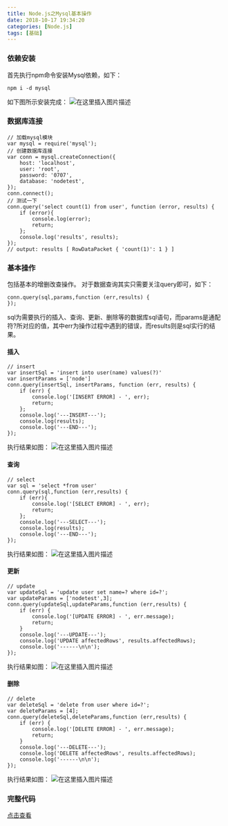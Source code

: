 ```yaml
---
title: Node.js之Mysql基本操作
date: 2018-10-17 19:34:20
categories: [Node.js]
tags: [基础]
---
```


###  依赖安装
首先执行npm命令安装Mysql依赖，如下：
```
npm i -d mysql
```
<!-- more -->
如下图所示安装完成：
![在这里插入图片描述](https://img-blog.csdn.net/20181017174456785?water![在这里插入图片描述](https://img-blog.csdn.net/20181017174458551?watermark/2/text/aHR0cHM6Ly9ibG9nLmNzZG4ubmV0L3FxXzI4Nzk2MzQ1/font/5a6L5L2T/fontsize/400/fill/I0JBQkFCMA==/dissolve/70)mark/2/text/aHR0cHM6Ly9ibG9nLmNzZG4ubmV0L3FxXzI4Nzk2MzQ1/font/5a6L5L2T/fontsize/400/fill/I0JBQkFCMA==/dissolve/70)

### 数据库连接
```
// 加载mysql模块
var mysql = require('mysql');
// 创建数据库连接
var conn = mysql.createConnection({
    host: 'localhost',
    user: 'root',
    password: '0707',
    database: 'nodetest',
});
conn.connect();
// 测试一下
conn.query('select count(1) from user', function (error, results) {
    if (error){
        console.log(error);
        return;
    };
    console.log('results', results);
});
// output: results [ RowDataPacket { 'count(1)': 1 } ]
```

### 基本操作
包括基本的增删改查操作。
对于数据查询其实只需要关注query即可，如下：

```
conn.query(sql,params,function (err,results) {
});
```
sql为需要执行的插入、查询、更新、删除等的数据库sql语句，而params是通配符?所对应的值，其中err为操作过程中遇到的错误，而results则是sql实行的结果。

#### 插入
```
// insert
var insertSql = 'insert into user(name) values(?)'
var insertParams = ['node']
conn.query(insertSql, insertParams, function (err, results) {
    if (err) {
        console.log('[INSERT ERROR] - ', err);
        return;
    };
    console.log('---INSERT---');
    console.log(results);
    console.log('---END---');
});
```
执行结果如图：
![在这里插入图片描述](https://img-blog.csdn.net/20181017191726878?watermark/2/text/aHR0cHM6Ly9ibG9nLmNzZG4ubmV0L3FxXzI4Nzk2MzQ1/font/5a6L5L2T/fontsize/400/fill/I0JBQkFCMA==/dissolve/70)

#### 查询
```
// select
var sql = 'select *from user'
conn.query(sql,function (err,results) {
    if (err){
        console.log('[SELECT ERROR] - ', err);
        return;
    };
    console.log('---SELECT---');
    console.log(results);
    console.log('---END---');
});
```
执行结果如图：
![在这里插入图片描述](https://img-blog.csdn.net/2018101719185346?watermark/2/text/aHR0cHM6Ly9ibG9nLmNzZG4ubmV0L3FxXzI4Nzk2MzQ1/font/5a6L5L2T/fontsize/400/fill/I0JBQkFCMA==/dissolve/70)

#### 更新
```
// update
var updateSql = 'update user set name=? where id=?';
var updateParams = ['nodetest',3];
conn.query(updateSql,updateParams,function (err,results) {
    if (err) {
        console.log('[UPDATE ERROR] - ', err.message);
        return;
    }
    console.log('---UPDATE---');
    console.log('UPDATE affectedRows', results.affectedRows);
    console.log('------\n\n');
});
```
执行结果如图：
![在这里插入图片描述](https://img-blog.csdn.net/2018101719191699?watermark/2/text/aHR0cHM6Ly9ibG9nLmNzZG4ubmV0L3FxXzI4Nzk2MzQ1/font/5a6L5L2T/fontsize/400/fill/I0JBQkFCMA==/dissolve/70)

#### 删除
```
// delete
var deleteSql = 'delete from user where id=?';
var deleteParams = [4];
conn.query(deleteSql,deleteParams,function (err,results) {
    if (err) {
        console.log('[DELETE ERROR] - ', err.message);
        return;
    }
    console.log('---DELETE---');
    console.log('DELETE affectedRows', results.affectedRows);
    console.log('------\n\n');  
});
```
执行结果如图：
![在这里插入图片描述](https://img-blog.csdn.net/20181017191931575?watermark/2/text/aHR0cHM6Ly9ibG9nLmNzZG4ubmV0L3FxXzI4Nzk2MzQ1/font/5a6L5L2T/fontsize/400/fill/I0JBQkFCMA==/dissolve/70)

### 完整代码
[点击查看](https://github.com/usthooz/program_lan/blob/master/js/mysql/mysql.js)